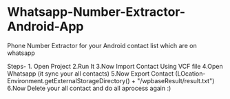 Whatsapp-Number-Extractor-Android-App
=====================================

Phone Number Extractor for your Android contact list which are on whatsapp


Steps- 1. Open Project
2.Run It
3.Now Import Contact Using VCF file 
4.Open Whatsapp (it sync your all contacts)
5.Now Export Contact (LOcation- Environment.getExternalStorageDirectory() + "/wpbaseResult/result.txt")
6.Now Delete your all contact and do all aprocess again :)


